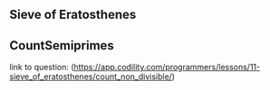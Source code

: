 ## Sieve of Eratosthenes
## CountSemiprimes
link to question: (https://app.codility.com/programmers/lessons/11-sieve_of_eratosthenes/count_non_divisible/)
